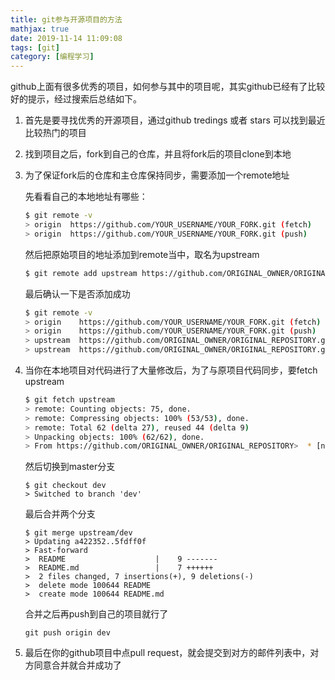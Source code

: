 ```yaml
---
title: git参与开源项目的方法
mathjax: true
date: 2019-11-14 11:09:08
tags: [git]
category: [编程学习]
---
```


github上面有很多优秀的项目，如何参与其中的项目呢，其实github已经有了比较好的提示，经过搜索后总结如下。

<!--more-->

1. 首先是要寻找优秀的开源项目，通过github tredings 或者 stars 可以找到最近比较热门的项目

2. 找到项目之后，fork到自己的仓库，并且将fork后的项目clone到本地

3. 为了保证fork后的仓库和主仓库保持同步，需要添加一个remote地址

   先看看自己的本地地址有哪些：

   ```bash
   $ git remote -v
   > origin  https://github.com/YOUR_USERNAME/YOUR_FORK.git (fetch)
   > origin  https://github.com/YOUR_USERNAME/YOUR_FORK.git (push)
   ```

   然后把原始项目的地址添加到remote当中，取名为upstream

   ```bash
   $ git remote add upstream https://github.com/ORIGINAL_OWNER/ORIGINAL_REPOSITORY.git
   ```

   最后确认一下是否添加成功

   ```bash
   $ git remote -v
   > origin    https://github.com/YOUR_USERNAME/YOUR_FORK.git (fetch)
   > origin    https://github.com/YOUR_USERNAME/YOUR_FORK.git (push)
   > upstream  https://github.com/ORIGINAL_OWNER/ORIGINAL_REPOSITORY.git (fetch)
   > upstream  https://github.com/ORIGINAL_OWNER/ORIGINAL_REPOSITORY.git (push)
   ```

4. 当你在本地项目对代码进行了大量修改后，为了与原项目代码同步，要fetch upstream

   ```bash
   $ git fetch upstream
   > remote: Counting objects: 75, done.
   > remote: Compressing objects: 100% (53/53), done.
   > remote: Total 62 (delta 27), reused 44 (delta 9)
   > Unpacking objects: 100% (62/62), done.
   > From https://github.com/ORIGINAL_OWNER/ORIGINAL_REPOSITORY>  * [new branch]      master     -> upstream/master
   ```

   然后切换到master分支

   ```shell
   $ git checkout dev
   > Switched to branch 'dev'
   ```

   最后合并两个分支

   ```shell
   $ git merge upstream/dev
   > Updating a422352..5fdff0f
   > Fast-forward
   >  README                    |    9 -------
   >  README.md                 |    7 ++++++
   >  2 files changed, 7 insertions(+), 9 deletions(-)
   >  delete mode 100644 README
   >  create mode 100644 README.md
   ```

   合并之后再push到自己的项目就行了

   ```shell
   git push origin dev
   ```

5. 最后在你的github项目中点pull request，就会提交到对方的邮件列表中，对方同意合并就合并成功了

   